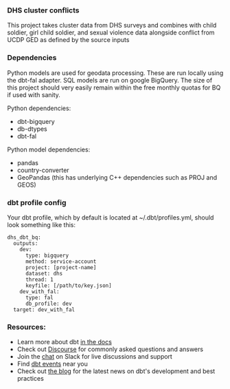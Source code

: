 ### DHS cluster conflicts

This project takes cluster data from DHS surveys and combines with child soldier, girl child soldier, and sexual violence data alongside conflict from UCDP GED as defined by the source inputs

### Dependencies

Python models are used for geodata processing. These are run locally using the dbt-fal adapter. SQL models are run on google BigQuery. The size of this project should very easily remain within the free monthly quotas for BQ if used with sanity.

Python dependencies:
- dbt-bigquery
- db-dtypes
- dbt-fal

Python model dependencies:
- pandas
- country-converter
- GeoPandas (this has underlying C++ dependencies such as PROJ and GEOS)

### dbt profile config

Your dbt profile, which by default is located at ~/.dbt/profiles.yml, should look something like this:

```
dhs_dbt_bq:
  outputs:
    dev:
      type: bigquery
      method: service-account
      project: [project-name]
      dataset: dhs
      thread: 1
      keyfile: [/path/to/key.json]
    dev_with_fal:
      type: fal
      db_profile: dev
  target: dev_with_fal
```

### Resources:
- Learn more about dbt [in the docs](https://docs.getdbt.com/docs/introduction)
- Check out [Discourse](https://discourse.getdbt.com/) for commonly asked questions and answers
- Join the [chat](https://community.getdbt.com/) on Slack for live discussions and support
- Find [dbt events](https://events.getdbt.com) near you
- Check out [the blog](https://blog.getdbt.com/) for the latest news on dbt's development and best practices
